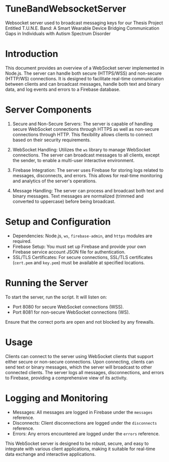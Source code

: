 # TuneBandWebsocketServer
Websocket server used to broadcast messaging keys for our Thesis Project Entitled T.U.N.E. Band: A Smart Wearable Device Bridging  Communication Gaps in Individuals with  Autism Spectrum Disorder

# Introduction
This document provides an overview of a WebSocket server implemented in Node.js. The server can handle both secure (HTTPS/WSS) and non-secure (HTTP/WS) connections. It is designed to facilitate real-time communication between clients and can broadcast messages, handle both text and binary data, and log events and errors to a Firebase database.

#  Server Components
1. Secure and Non-Secure Servers: The server is capable of handling secure WebSocket connections through HTTPS as well as non-secure connections through HTTP. This flexibility allows clients to connect based on their security requirements.
   
2. WebSocket Handling: Utilizes the `ws` library to manage WebSocket connections. The server can broadcast messages to all clients, except the sender, to enable a multi-user interactive environment.

3. Firebase Integration: The server uses Firebase for storing logs related to messages, disconnects, and errors. This allows for real-time monitoring and analytics of the server's operations.

4. Message Handling: The server can process and broadcast both text and binary messages. Text messages are normalized (trimmed and converted to uppercase) before being broadcast.

# Setup and Configuration
- Dependencies: Node.js, `ws`, `firebase-admin`, and `https` modules are required.
- Firebase Setup: You must set up Firebase and provide your own Firebase service account JSON file for authentication.
- SSL/TLS Certificates: For secure connections, SSL/TLS certificates (`cert.pem` and `key.pem`) must be available at specified locations.

# Running the Server
To start the server, run the script. It will listen on:
- Port 8080 for secure WebSocket connections (WSS).
- Port 8081 for non-secure WebSocket connections (WS).

Ensure that the correct ports are open and not blocked by any firewalls.

# Usage
Clients can connect to the server using WebSocket clients that support either secure or non-secure connections. Upon connecting, clients can send text or binary messages, which the server will broadcast to other connected clients. The server logs all messages, disconnections, and errors to Firebase, providing a comprehensive view of its activity.

# Logging and Monitoring
- Messages: All messages are logged in Firebase under the `messages` reference.
- Disconnects: Client disconnections are logged under the `disconnects` reference.
- Errors: Any errors encountered are logged under the `errors` reference.

This WebSocket server is designed to be robust, secure, and easy to integrate with various client applications, making it suitable for real-time data exchange and interactive applications.
